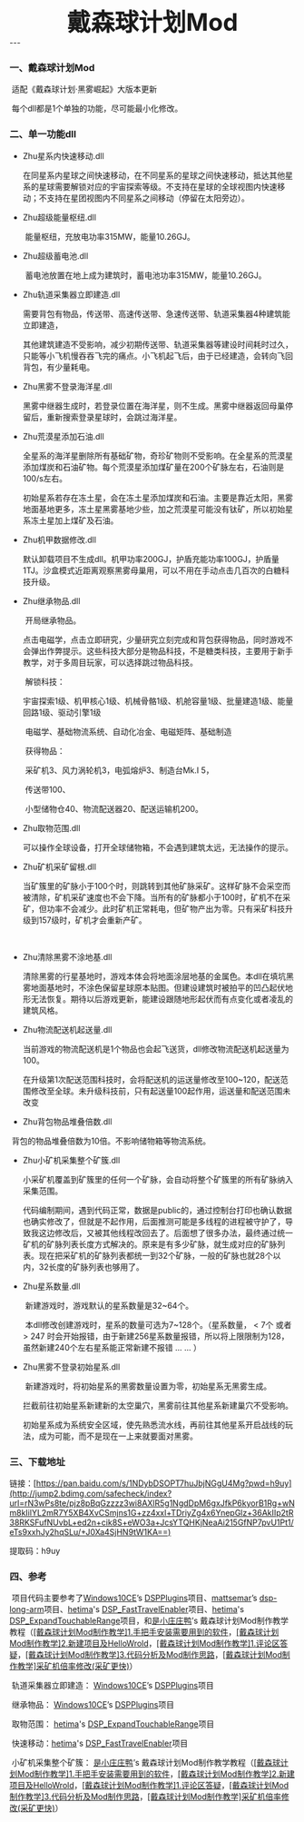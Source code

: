 <div align="center" style="font-size: 42px; font-weight:bold;">戴森球计划Mod</div>
---

### 一、戴森球计划Mod



​	适配《戴森球计划·黑雾崛起》大版本更新

​	每个dll都是1个单独的功能，尽可能最小化修改。



### 二、单一功能dll



- Zhu星系内快速移动.dll

  ​	在同星系内星球之间快速移动，在不同星系的星球之间快速移动，抵达其他星系的星球需要解锁对应的宇宙探索等级。不支持在星球的全球视图内快速移动；不支持在星团视图内不同星系之间移动（停留在太阳旁边）。

  

- Zhu超级能量枢纽.dll

  ​	能量枢纽，充放电功率315MW，能量10.26GJ。

  

- Zhu超级蓄电池.dll

  ​	蓄电池放置在地上成为建筑时，蓄电池功率315MW，能量10.26GJ。

  

- Zhu轨道采集器立即建造.dll

  ​	需要背包有物品，传送带、高速传送带、急速传送带、轨道采集器4种建筑能立即建造，

  ​	其他建筑建造不受影响，减少初期传送带、轨道采集器等建设时间耗时过久，只能等小飞机慢吞吞飞完的痛点。小飞机起飞后，由于已经建造，会转向飞回背包，有少量耗电。

  

- Zhu黑雾不登录海洋星.dll

  ​	黑雾中继器生成时，若登录位置在海洋星，则不生成。黑雾中继器返回母巢停留后，重新搜索登录星球时，会跳过海洋星。

  

- Zhu荒漠星添加石油.dll

  ​	全星系的海洋星删除所有基础矿物，奇珍矿物则不受影响。在全星系的荒漠星添加煤炭和石油矿物。每个荒漠星添加煤矿量在200个矿脉左右，石油则是100/s左右。

  ​	初始星系若存在冻土星，会在冻土星添加煤炭和石油。主要是靠近太阳，黑雾地面基地更多，冻土星黑雾基地少些，加之荒漠星可能没有钛矿，所以初始星系冻土星加上煤矿及石油。

  

- Zhu机甲数据修改.dll

  ​	默认卸载项目不生成dll。机甲功率200GJ，护盾充能功率100GJ，护盾量1TJ。沙盒模式近距离观察黑雾母巢用，可以不用在手动点击几百次的白糖科技升级。

  

- Zhu继承物品.dll

  ​	开局继承物品。

  ​	点击电磁学，点击立即研究，少量研究立刻完成和背包获得物品，同时游戏不会弹出作弊提示。这些科技大部分是物品科技，不是糖类科技，主要用于新手教学，对于多周目玩家，可以选择跳过物品科技。

  ​	解锁科技：

  ​	宇宙探索1级、机甲核心1级、机械骨骼1级、机舱容量1级、批量建造1级、能量回路1级、驱动引擎1级

  ​	电磁学、基础物流系统、自动化冶金、电磁矩阵、基础制造

  ​	获得物品：

  ​	采矿机3、风力涡轮机3，电弧熔炉3、制造台Mk.I 5，

  ​	传送带100、

  ​	小型储物仓40、物流配送器20、配送运输机200。

  

- Zhu取物范围.dll

  ​	可以操作全球设备，打开全球储物箱，不会遇到建筑太远，无法操作的提示。

  

- Zhu矿机采矿留根.dll

  ​	当矿簇里的矿脉小于100个时，则跳转到其他矿脉采矿。这样矿脉不会采空而被清除，矿机采矿速度也不会下降。当所有的矿脉都小于100时，矿机不在采矿，但功率不会减少。此时矿机正常耗电，但矿物产出为零。只有采矿科技升级到157级时，矿机才会重新产矿。

  ​	

- Zhu清除黑雾不涂地基.dll

  ​	清除黑雾的行星基地时，游戏本体会将地面涂层地基的金属色。本dll在填坑黑雾地面基地时，不涂色保留星球原本贴图。但建设建筑时被拍平的凹凸起伏地形无法恢复。期待以后游戏更新，能建设跟随地形起伏而有点变化或者凌乱的建筑风格。

  

- Zhu物流配送机起送量.dll

  ​	当前游戏的物流配送机是1个物品也会起飞送货，dll修改物流配送机起送量为100。

  ​	在升级第1次配送范围科技时，会将配送机的运送量修改至100~120，配送范围修改至全球。未升级科技前，只有起送量100起作用，运送量和配送范围未改变

  

- Zhu背包物品堆叠倍数.dll

​		背包的物品堆叠倍数为10倍。不影响储物箱等物流系统。



- Zhu小矿机采集整个矿簇.dll

  ​	小采矿机覆盖到矿簇里的任何一个矿脉，会自动将整个矿簇里的所有矿脉纳入采集范围。

  ​	代码编制期间，遇到代码正常，数据是public的，通过控制台打印也确认数据也确实修改了，但就是不起作用，后面推测可能是多线程的进程被守护了，导致我这边修改后，又被其他线程改回去了。后面想了很多办法，最终通过统一矿机的矿脉列表长度方式解决的。原来是有多少矿脉，就生成对应的矿脉列表。现在把采矿机的矿脉列表都统一到32个矿脉，一般的矿脉也就28个以内，32长度的矿脉列表也够用了。

  

- Zhu星系数量.dll

  ​	新建游戏时，游戏默认的星系数量是32~64个。

  ​	本dll修改创建游戏时，星系的数量可选为7~128个。（星系数量， < 7个  或者 > 247 时会开始报错，由于新建256星系数量报错，所以将上限限制为128，虽然新建240个左右星系能正常新建不报错 ... ... ）

  

- Zhu黑雾不登录初始星系.dll

  ​	新建游戏时，将初始星系的黑雾数量设置为零，初始星系无黑雾生成。

  ​	拦截前往初始星系新建新的太空巢穴，黑雾前往其他星系新建巢穴不受影响。

  ​	初始星系成为系统安全区域，使先熟悉流水线，再前往其他星系开启战线的玩法，成为可能，而不是现在一上来就要面对黑雾。

  
  
  

### 三、下载地址



链接：[https://pan.baidu.com/s/1NDybDSOPT7huJbjNGgU4Mg?pwd=h9uy](http://jump2.bdimg.com/safecheck/index?url=rN3wPs8te/pjz8pBqGzzzz3wi8AXlR5g1NgdDpM6gxJfkP6kyorB1Rg+wNm8kIilYL2mR7Y5XB4XvCSmjns1G+zz4xxl+TDriyZg4x6YnepGlz+36AkIIp2tR38RKSFufNUvbL+ed2n+cik8S+eWO3a+JcsYTQHKjNeaAi215GfNP7pvU1Pt1/eTs9xxhJy2hqSLu/+J0Xa4SjHN9tW1KA==)

提取码：h9uy



### 四、参考

​	项目代码主要参考了[Windows10CE](https://github.com/Windows10CE/DSPPlugins)’s  [DSPPlugins](https://github.com/Windows10CE/DSPPlugins)项目、[mattsemar](https://github.com/mattsemar)’s  [dsp-long-arm](https://github.com/mattsemar/dsp-long-arm)项目、[hetima](https://github.com/hetima)'s  [DSP_FastTravelEnabler](https://github.com/hetima/DSP_FastTravelEnabler)项目、[hetima](https://github.com/hetima)'s [DSP_ExpandTouchableRange](https://github.com/hetima/DSP_ExpandTouchableRange)项目，和[是小庄庄鸭](https://space.bilibili.com/26024327)’s  戴森球计划Mod制作教学教程（[[戴森球计划Mod制作教学]1.手把手安装需要用到的软件](https://www.bilibili.com/video/BV1pK4y1n7FF)，[[戴森球计划Mod制作教学]2.新建项目及HelloWrold](https://www.bilibili.com/video/BV1UA411T7Jv)，[[戴森球计划Mod制作教学]1.评论区答疑](https://www.bilibili.com/video/BV1dy4y1a747)，[[戴森球计划Mod制作教学]3.代码分析及Mod制作思路](https://www.bilibili.com/video/BV1Gt4y1z7JS)，[[戴森球计划Mod制作教学]采矿机倍率修改(采矿更快)](https://www.bilibili.com/video/BV1At4y1z7vp)）


​	轨道采集器立即建造： [Windows10CE](https://github.com/Windows10CE/DSPPlugins)’s  [DSPPlugins](https://github.com/Windows10CE/DSPPlugins)项目

​	继承物品：  [Windows10CE](https://github.com/Windows10CE/DSPPlugins)’s  [DSPPlugins](https://github.com/Windows10CE/DSPPlugins)项目

​	取物范围： [hetima](https://github.com/hetima)'s [DSP_ExpandTouchableRange](https://github.com/hetima/DSP_ExpandTouchableRange)项目

​	快速移动：[hetima](https://github.com/hetima)'s  [DSP_FastTravelEnabler](https://github.com/hetima/DSP_FastTravelEnabler)项目

​	小矿机采集整个矿簇： [是小庄庄鸭](https://space.bilibili.com/26024327)’s  戴森球计划Mod制作教学教程（[[戴森球计划Mod制作教学]1.手把手安装需要用到的软件](https://www.bilibili.com/video/BV1pK4y1n7FF)，[[戴森球计划Mod制作教学]2.新建项目及HelloWrold](https://www.bilibili.com/video/BV1UA411T7Jv)，[[戴森球计划Mod制作教学]1.评论区答疑](https://www.bilibili.com/video/BV1dy4y1a747)，[[戴森球计划Mod制作教学]3.代码分析及Mod制作思路](https://www.bilibili.com/video/BV1Gt4y1z7JS)，[[戴森球计划Mod制作教学]采矿机倍率修改(采矿更快)](https://www.bilibili.com/video/BV1At4y1z7vp)）





